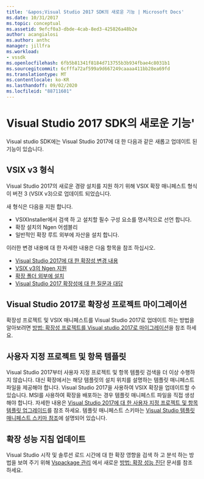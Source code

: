 ```yaml
---
title: '&apos;Visual Studio 2017 SDK의 새로운 기능 | Microsoft Docs'
ms.date: 10/31/2017
ms.topic: conceptual
ms.assetid: 9efcf0a3-dbde-4cab-8ed3-425826a48b2e
author: acangialosi
ms.author: anthc
manager: jillfra
ms.workload:
- vssdk
ms.openlocfilehash: 6fb5b81341f8184d713755b3b934fbae4c8031b1
ms.sourcegitcommit: 6cfffa72af599a9d667249caaaa411bb28ea69fd
ms.translationtype: MT
ms.contentlocale: ko-KR
ms.lasthandoff: 09/02/2020
ms.locfileid: "88711601"
---
```

# <a name="what39s-new-in-the-visual-studio-2017-sdk"></a>Visual Studio 2017 SDK의 새로운 기능&#39;

Visual studio SDK에는 Visual Studio 2017에 대 한 다음과 같은 새롭고 업데이트 된 기능이 있습니다.

## <a name="vsix-v3-format"></a>VSIX v3 형식

Visual Studio 2017의 새로운 경량 설치를 지원 하기 위해 VSIX 확장 매니페스트 형식이 버전 3 (VSIX v3)으로 업데이트 되었습니다.

새 형식은 다음을 지원 합니다.

* VSIXInstaller에서 검색 하 고 설치할 필수 구성 요소를 명시적으로 선언 합니다.
* 확장 설치의 Ngen 어셈블리
* 일반적인 확장 루트 외부에 자산을 설치 합니다.

이러한 변경 내용에 대 한 자세한 내용은 다음 항목을 참조 하십시오.

* [Visual Studio 2017에 대 한 확장성 변경 내용](breaking-changes-2017.md)
* [VSIX v3의 Ngen 지원](ngen-support.md)
* [확장 폴더 외부에 설치](set-install-root.md)
* [Visual Studio 2017 확장성에 대 한 질문과 대답](faq-2017.md)

## <a name="migrate-extensibility-project-to-visual-studio-2017"></a>Visual Studio 2017로 확장성 프로젝트 마이그레이션

확장성 프로젝트 및 VSIX 매니페스트를 Visual Studio 2017로 업데이트 하는 방법을 알아보려면 [방법: 확장성 프로젝트를 Visual studio 2017로 마이그레이션](how-to-migrate-extensibility-projects-to-visual-studio-2017.md)을 참조 하세요.

## <a name="custom-project-and-item-templates"></a>사용자 지정 프로젝트 및 항목 템플릿

Visual Studio 2017부터 사용자 지정 프로젝트 및 항목 템플릿 검색을 더 이상 수행하지 않습니다. 대신 확장에서는 해당 템플릿의 설치 위치를 설명하는 템플릿 매니페스트 파일을 제공해야 합니다. Visual Studio 2017을 사용하여 VSIX 확장을 업데이트할 수 있습니다. MSI를 사용하여 확장을 배포하는 경우 템플릿 매니페스트 파일을 직접 생성해야 합니다. 자세한 내용은 [Visual Studio 2017에 대 한 사용자 지정 프로젝트 및 항목 템플릿 업그레이드](../extensibility/upgrading-custom-project-and-item-templates-for-visual-studio-2017.md)를 참조 하세요. 템플릿 매니페스트 스키마는 [Visual Studio 템플릿 매니페스트 스키마 참조](../extensibility/visual-studio-template-manifest-schema-reference.md)에 설명되어 있습니다.

## <a name="updated-extension-performance-guidelines"></a>확장 성능 지침 업데이트

Visual Studio 시작 및 솔루션 로드 시간에 대 한 확장 영향을 검색 하 고 분석 하는 방법을 보여 주기 위해 [Vspackage 관리](managing-vspackages.md) 에서 새로운 [방법: 확장 성능 진단](how-to-diagnose-extension-performance.md) 문서를 참조 하세요.
